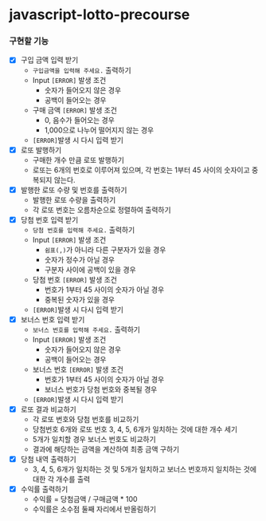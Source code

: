 # javascript-lotto-precourse

### 구현할 기능

- [x] 구입 금액 입력 받기
    - `구입금액을 입력해 주세요.` 출력하기
    - Input `[ERROR]` 발생 조건
        - 숫자가 들어오지 않은 경우
        - 공백이 들어오는 경우
    - 구매 금액 `[ERROR]` 발생 조건
        - 0, 음수가 들어오는 경우
        - 1,000으로 나누어 떨어지지 않는 경우
    - `[ERROR]`발생 시 다시 입력 받기
- [x] 로또 발행하기
    - 구매한 개수 만큼 로또 발행하기
    - 로또는 6개의 번호로 이루어져 있으며, 각 번호는 1부터 45 사이의 숫자이고 중복되지 않는다.
- [x] 발행한 로또 수량 및 번호를 출력하기
    - 발행한 로또 수량을 출력하기
    - 각 로또 번호는 오름차순으로 정렬하여 출력하기
- [x] 당첨 번호 입력 받기
    - `당첨 번호를 입력해 주세요.` 출력하기
    - Input `[ERROR]` 발생 조건
        - `쉼표(,)`가 아니라 다른 구분자가 있을 경우
        - 숫자가 정수가 아닐 경우  
        - 구분자 사이에 공백이 있을 경우
    - 당첨 번호 `[ERROR]` 발생 조건
        - 번호가 1부터 45 사이의 숫자가 아닐 경우 
        - 중복된 숫자가 있을 경우
    - `[ERROR]`발생 시 다시 입력 받기
- [x] 보너스 번호 입력 받기
    - `보너스 번호를 입력해 주세요.` 출력하기
    - Input `[ERROR]` 발생 조건
        - 숫자가 들어오지 않은 경우
        - 공백이 들어오는 경우
    - 보너스 번호 `[ERROR]` 발생 조건
        - 번호가 1부터 45 사이의 숫자가 아닐 경우
        - 보너스 번호가 당첨 번호와 중복될 경우
    - `[ERROR]`발생 시 다시 입력 받기
- [x] 로또 결과 비교하기
    - 각 로또 번호와 당첨 번호를 비교하기
    - 당첨번호 6개와 로또 번호 3, 4, 5, 6개가 일치하는 것에 대한 개수 세기
    - 5개가 일치할 경우 보너스 번호도 비교하기
    - 결과에 해당하는 금액을 계산하여 최종 금액 구하기
- [x] 당첨 내역 출력하기
    - 3, 4, 5, 6개가 일치하는 것 및 5개가 일치하고 보너스 번호까지 일치하는 것에 대한 각 개수를 출력
- [x] 수익률 출력하기
    - 수익률 = 당첨금액 / 구매금액 * 100
    - 수익률은 소수점 둘째 자리에서 반올림하기